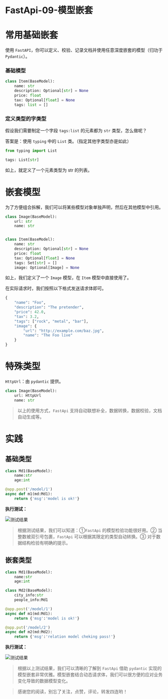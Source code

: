 # FastApi-09-模型嵌套


# 常用基础嵌套

使用 `FastAPI`，你可以定义、校验、记录文档并使用任意深度嵌套的模型（归功于 `Pydantic`）。

### 基础模型

```python
class Item(BaseModel):
    name: str
    description: Optional[str] = None
    price: float
    tax: Optional[float] = None
    tags: list = []
```

### 定义类型的字类型

假设我们需要制定一个字段 `tags:list` 的元素都为 `str` 类型，怎么做呢？

答案是：使用 `typing` 中的 `List` 类。（指定其他字类型亦是如此）

```python
from typing import List

tags: List[str]
```

如上，就定义了一个元素类型为 str 的列表。

# 嵌套模型

为了方便组合拆解，我们可以将某些模型对象单独声明，然后在其他模型中引用。

```python
class Image(BaseModel):
    url: str
    name: str


class Item(BaseModel):
    name: str
    description: Optional[str] = None
    price: float
    tax: Optional[float] = None
    tags: Set[str] = []
    image: Optional[Image] = None
```

如上，我们定义了一个 `Image` 模型，在 `Item` 模型中直接使用了。

在实际请求时，我们按照以下格式发送请求体即可。

```python
{
    "name": "Foo",
    "description": "The pretender",
    "price": 42.0,
    "tax": 3.2,
    "tags": ["rock", "metal", "bar"],
    "image": {
        "url": "http://example.com/baz.jpg",
        "name": "The Foo live"
    }
}
```

# 特殊类型

`HttpUrl`：由 `pydantic` 提供。

```python
class Image(BaseModel):
    url: HttpUrl
    name: str
```

> 以上的使用方式，`FastApi` 支持自动联想补全，数据转换，数据校验，文档自动生成等。

# 实践

## 基础类型

```python
class Md1(BaseModel):
    name:str
    age:int

@app.post('/model/1')
async def m1(md:Md1):
    return {'msg':'model is ok!'}
```

**执行测试：**

![测试结果](https://p3-juejin.byteimg.com/tos-cn-i-k3u1fbpfcp/4e1334f05a674e80868bf2e6a5531ff5~tplv-k3u1fbpfcp-zoom-1.image "测试结果")

> 根据测试结果，我们可以知道：①`FastApi` 的模型检验功能很好用。② 当整数被双引号包裹，`FastApi` 可以根据其限定的类型自动转换。③ 对于数据结构检验有明确的提示。

## 嵌套类型

```python
class Md1(BaseModel):
    name:str
    age:int

class Md2(BaseModel):
    city_info:str
    people_info:Md1

@app.post('/model/1')
async def m1(md:Md1):
    return {'msg':'model is ok!'}

@app.put('/model/2')
async def m2(md:Md2):
    return {'msg':'relation model cheking pass!'}
```

**执行测试：**

![测试结果](https://p3-juejin.byteimg.com/tos-cn-i-k3u1fbpfcp/4e581a2c410b4bf38303d3d67079a5df~tplv-k3u1fbpfcp-zoom-1.image "测试结果")

> 根据以上测试结果，我们可以清晰的了解到 `FastApi` 借助 `pydantic` 实现的模型嵌套非常优雅。模型嵌套结合动态请求体，我们可以很方便的应对业务变化导致的数据模型变化。

> 感谢您的阅读，别忘了关注，点赞，评论，转发四连哟！

